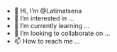 - 👋 Hi, I’m @Latimatsena
- 👀 I’m interested in ...
- 🌱 I’m currently learning ...
- 💞️ I’m looking to collaborate on ...
- 📫 How to reach me ...

<!---
Latimatsena/Latimatsena is a ✨ special ✨ repository because its `README.md` (this file) appears on your GitHub profile.
You can click the Preview link to take a look at your changes.
--->
